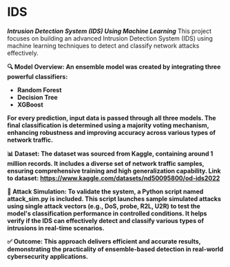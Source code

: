 # IDS

<b><i>Intrusion Detection System (IDS) Using Machine Learning</i></b>
This project focuses on building an advanced Intrusion Detection System (IDS) using machine learning techniques to detect and classify network attacks effectively.

<b>🔍 Model Overview:<b>
An ensemble model was created by integrating three powerful classifiers:
  - Random Forest
  - Decision Tree
  - XGBoost

For every prediction, input data is passed through all three models. The final classification is determined using a majority voting mechanism, enhancing robustness and improving accuracy across various types of network traffic.

<b>📊 Dataset:</b>
The dataset was sourced from Kaggle, containing around 1 million records. It includes a diverse set of network traffic samples, ensuring comprehensive training and high generalization capability.
Link to dataset: https://www.kaggle.com/datasets/nd50095800/od-ids2022

<b>🧪 Attack Simulation:<b>
To validate the system, a Python script named attack_sim.py is included. This script launches sample simulated attacks using single attack vectors (e.g., DoS, probe, R2L, U2R) to test the model's classification performance in controlled conditions. It helps verify if the IDS can effectively detect and classify various types of intrusions in real-time scenarios.

<b>✅ Outcome:<b>
This approach delivers efficient and accurate results, demonstrating the practicality of ensemble-based detection in real-world cybersecurity applications.
